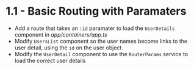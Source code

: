 # 1.1 - Basic Routing with Paramaters

* Add a route that takes an `:id` paramater to load the `UserDetails` component in _*app/containers/app.ts*_
* Modify `UsersList` component so the user names become links to the user detail, using the `id` on the user object.
* Modify the `UserDetail` component to use the `RouterParams` service to load the correct user details
